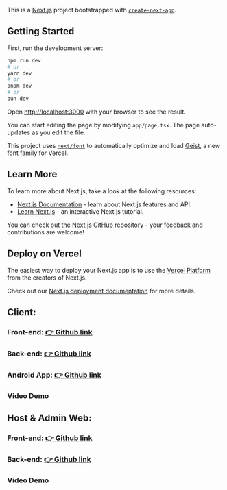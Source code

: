 This is a [Next.js](https://nextjs.org) project bootstrapped with [`create-next-app`](https://nextjs.org/docs/app/api-reference/cli/create-next-app).

## Getting Started

First, run the development server:

```bash
npm run dev
# or
yarn dev
# or
pnpm dev
# or
bun dev
```

Open [http://localhost:3000](http://localhost:3000) with your browser to see the result.

You can start editing the page by modifying `app/page.tsx`. The page auto-updates as you edit the file.

This project uses [`next/font`](https://nextjs.org/docs/app/building-your-application/optimizing/fonts) to automatically optimize and load [Geist](https://vercel.com/font), a new font family for Vercel.

## Learn More

To learn more about Next.js, take a look at the following resources:

- [Next.js Documentation](https://nextjs.org/docs) - learn about Next.js features and API.
- [Learn Next.js](https://nextjs.org/learn) - an interactive Next.js tutorial.

You can check out [the Next.js GitHub repository](https://github.com/vercel/next.js) - your feedback and contributions are welcome!

## Deploy on Vercel

The easiest way to deploy your Next.js app is to use the [Vercel Platform](https://vercel.com/new?utm_medium=default-template&filter=next.js&utm_source=create-next-app&utm_campaign=create-next-app-readme) from the creators of Next.js.

Check out our [Next.js deployment documentation](https://nextjs.org/docs/app/building-your-application/deploying) for more details.

## Client:

### Front-end: <a href="https://github.com/hthtrieu/hotel-booking-web">👉 Github link</a>

### Back-end: <a href="https://github.com/hthtrieu/hotel-booking-server">👉 Github link</a>

### Android App: <a href="https://github.com/hthtrieu/innsight-android">👉 Github link</a>

### <a>Video Demo</a>

## Host & Admin Web:

### Front-end: <a href="https://github.com/hthtrieu/innsight-web"> 👉 Github link</a>

### Back-end: <a href="https://github.com/NhatChu-2002/Hotel-Booking-Backend.git">👉 Github link

### <a>Video Demo</a>
